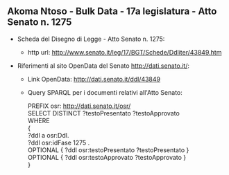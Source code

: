 ## Akoma Ntoso - Bulk Data - 17a legislatura - Atto Senato n. 1275 ##

* Scheda del Disegno di Legge - Atto Senato n. 1275:
	* http url: http://www.senato.it/leg/17/BGT/Schede/Ddliter/43849.htm

* Riferimenti al sito OpenData del Senato http://dati.senato.it/:
	* Link OpenData: http://dati.senato.it/ddl/43849
	* Query SPARQL per i documenti relativi all'Atto Senato:

        PREFIX osr: <http://dati.senato.it/osr/>  
		SELECT DISTINCT ?testoPresentato ?testoApprovato  
		WHERE  
		{  
		    ?ddl a osr:Ddl.  
		    ?ddl osr:idFase 1275 .  
		    OPTIONAL { ?ddl osr:testoPresentato ?testoPresentato }  
		    OPTIONAL { ?ddl osr:testoApprovato ?testoApprovato }  
		}
		